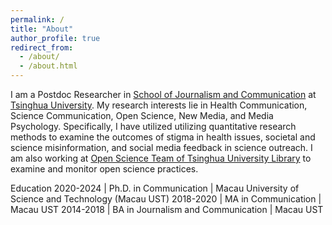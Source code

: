 ```yaml
---
permalink: /
title: "About"
author_profile: true
redirect_from: 
  - /about/
  - /about.html
---
```


I am a Postdoc Researcher in [School of Journalism and Communication](https://www.tsjc.tsinghua.edu.cn/xysz/jszy/xnjzjs.htm) at [Tsinghua University](https://www.tsinghua.edu.cn/). My research interests lie in Health Communication, Science Communication, Open Science, New Media, and Media Psychology. Specifically, I have utilized utilizing quantitative research methods to examine the outcomes of stigma in health issues, societal and science misinformation, and social media feedback in science outreach. 
I am also working at [Open Science Team of Tsinghua University Library](https://opensign.lib.tsinghua.edu.cn/) to examine and monitor open science practices.

Education
2020-2024 | Ph.D. in Communication | Macau University of Science and Technology (Macau UST)
2018-2020 | MA in Communication | Macau UST
2014-2018 | BA in Journalism and Communication | Macau UST
